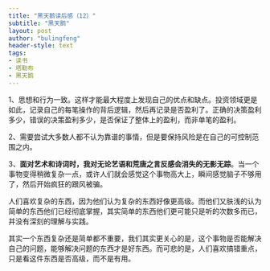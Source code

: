 ```yaml
---
title: "黑天鹅读后感（12）"
subtitle: "黑天鹅"
layout: post
author: "bulingfeng"
header-style: text
tags:
- 读书
- 塔勒布
- 黑天鹅
---
```


1、思想和行为一致。这样才能最大程度上发现自己的优点和缺点。投资领域更是如此，记录自己的每笔操作的背后逻辑，然后再记录是否盈利了。正确的决策盈利多少，错误的决策盈利多少，是否保证了整体上的盈利，而非单笔的盈利。

2、需要尝试大多数人都不认为靠谱的事情，但是要保持风险是在自己的可控制范围之内。

3、**面对艺术和诗词时，我对无论艺语和荒唐之言反感会消失的无影无踪**。当一个事物变得稍微复杂一点，或许人们就会感觉这个事物高大上，瞬间感觉脑子不够用了，然后开始疯狂的跟风被骗。

人们喜欢复杂的东西，因为他们认为复杂的东西好像更高级。而他们又肤浅的认为简单的东西他们已经彻底掌握，其实简单的东西他们更可能只是听的次数多而已，并没有深刻的理解与实践。

其实一个东西复杂还是简单都不重要，我们其实更关心的是，这个事物是否能解决自己的问题，能够解决问题的东西才是好东西。而可悲的是，人们喜欢搞错重点，只是看这件东西是否高级，而不是有用。